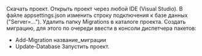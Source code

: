 Скачать проект.
Открыть проект через любой IDE (Visual Studio).
В файле appsettings.json изменить строку подключения к базе данных ("Server=...").
Удалить папку Migrations в каталоге проекта.
Создать миграцию, для этого по очереди ввести в консоли диспетчера пакетов:
- Add-Migration название_миграции
- Update-Database
Запустить проект.
